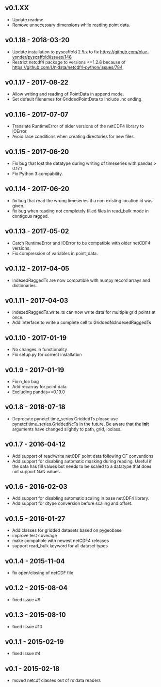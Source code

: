 ## v0.1.XX

- Update readme.
- Remove unnecessary dimensions while reading point data.

## v0.1.18 - 2018-03-20

- Update installation to pyscaffold 2.5.x to fix https://github.com/blue-yonder/pyscaffold/issues/148
- Restrict netcdf4 package to versions <=1.2.8 because of https://github.com/Unidata/netcdf4-python/issues/784

## v0.1.17 - 2017-08-22

- Allow writing and reading of PointData in append mode.
- Set default filenames for GriddedPointData to include .nc ending.

## v0.1.16 - 2017-07-07

- Translate RuntimeError of older versions of the netCDF4 library to IOError.
- Avoid race conditions when creating directories for new files.

## v0.1.15 - 2017-06-20

- Fix bug that lost the datatype during writing of timeseries with pandas > 0.17.1
- Fix Python 3 compability.

## v0.1.14 - 2017-06-20

- fix bug that read the wrong timeseries if a non existing location id was given.
- fix bug when reading not completely filled files in read_bulk mode in contigous ragged.

## v0.1.13 - 2017-05-02

- Catch RuntimeError and IOError to be compatible with older netCDF4 versions.
- Fix compression of variables in point_data.

## v0.1.12 - 2017-04-05

- IndexedRaggedTs are now compatible with numpy record arrays and dictionaries.

## v0.1.11 - 2017-04-03

- IndexedRaggedTs.write_ts can now write data for multiple grid points at once.
- Add interface to write a complete cell to GriddedNcIndexedRaggedTs

## v0.1.10 - 2017-01-19

- No changes in functionality
- Fix setup.py for correct installation

## v0.1.9 - 2017-01-19
- Fix n_loc bug
- Add recarray for point data
- Excluding pandas==0.19.0

## v0.1.8 - 2016-07-18
- Deprecate pynetcf.time_series.GriddedTs please use
  pynetcf.time_series.GriddedNcTs in the future. Be aware that the __init__
  arguments have changed slightly to path, grid, ioclass.

## v0.1.7 - 2016-04-12
- Add support of read/write netCDF point data following CF conventions
- Add support for disabling automatic masking during reading. Useful if the data
  has fill values but needs to be scaled to a datatype that does not support NaN
  values.

## v0.1.6 - 2016-02-03
- Add support for disabling automatic scaling in base netCDF4 library.
- Add support for dtype conversion before scaling and offset.

## v0.1.5 - 2016-01-27
- Add classes for gridded datasets based on pygeobase
- improve test coverage
- make compatible with newest netCDF4 releases
- support read_bulk keyword for all dataset types

## v0.1.4 - 2015-11-04
- fix open/closing of netCDF file

## v0.1.2 - 2015-08-04
- fixed issue #9

## v0.1.3 - 2015-08-10
- fixed issue #10

## v0.1.1 - 2015-02-19
- fixed issue #4

## v0.1 - 2015-02-18
- moved netcdf classes out of rs data readers



